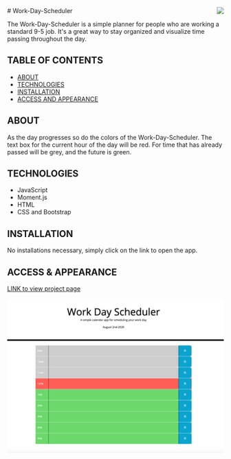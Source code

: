<img src="https://img.shields.io/badge/License-Unlicensed-blue.svg" align="right"/>
# Work-Day-Scheduler

The Work-Day-Scheduler is a simple planner for people who are working a standard 9-5 job.  It's a great way to stay organized and visualize time passing throughout the day.

## TABLE OF CONTENTS
- [ABOUT](#ABOUT)  
- [TECHNOLOGIES](#TECHNOLOGIES)  
- [INSTALLATION](#INSTALLATION)    
- [ACCESS AND APPEARANCE](#ACCESS)  

## ABOUT

As the day progresses so do the colors of the Work-Day-Scheduler.  The text box for the current hour of the day will be red.  For time that has already passed will be grey, and the future is green.

## TECHNOLOGIES

- JavaScript
- Moment.js
- HTML
- CSS and Bootstrap

## INSTALLATION

No installations necessary, simply click on the link to open the app.

## ACCESS & APPEARANCE

<a href="https://kmvanneste.github.io/Work-Day-Scheduler/" target="_blank">LINK to view project page</a> 

![image](Program_Image.png)


